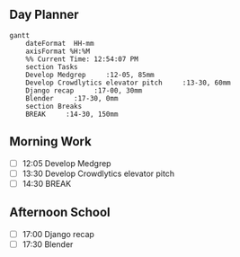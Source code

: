## Day Planner
```mermaid
gantt
    dateFormat  HH-mm
    axisFormat %H:%M
    %% Current Time: 12:54:07 PM
    section Tasks
    Develop Medgrep     :12-05, 85mm
    Develop Crowdlytics elevator pitch     :13-30, 60mm
    Django recap     :17-00, 30mm
    Blender     :17-30, 0mm
    section Breaks
    BREAK     :14-30, 150mm
```

## Morning Work
- [ ] 12:05 Develop Medgrep
- [ ] 13:30 Develop Crowdlytics elevator pitch
- [ ] 14:30 BREAK

## Afternoon School
- [ ] 17:00 Django recap
- [ ] 17:30 Blender